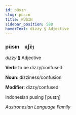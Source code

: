 ```yaml
---
id: püsın
slug: püsın
title: PÜSIN
sidebar_position: 588
hoverText: dizzy § Adjective
---
```


### püsın&emsp;<span kind="abugida">ʋʄɐ̃ȷ</span>

*dizzy* **§** Adjective

**Verb**: to be dizzy/confused

**Noun**: dizziness/confusion

**Modifier**: dizzy/confused

Indonesian pusing [ˈpusɪŋ]

*Austronesian Language Family*